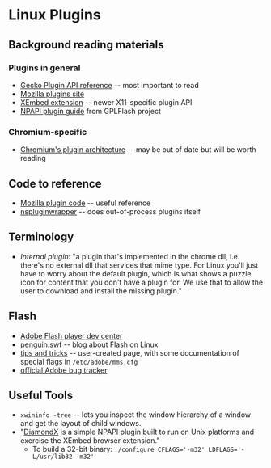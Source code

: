 # Linux Plugins

## Background reading materials

### Plugins in general

*   [Gecko Plugin API reference](https://developer.mozilla.org/en-US/docs/Plugins/Guide)
    -- most important to read
*   [Mozilla plugins site](http://www.mozilla.org/projects/plugins/)
*   [XEmbed extension](https://developer.mozilla.org/en/XEmbed_Extension_for_Mozilla_Plugins)
    -- newer X11-specific plugin API
*   [NPAPI plugin guide](http://gplflash.sourceforge.net/gplflash2_blog/npapi.html)
    from GPLFlash project

### Chromium-specific

*   [Chromium's plugin architecture](https://dev.chromium.org/developers/design-documents/plugin-architecture)
    -- may be out of date but will be worth reading

## Code to reference

*   [Mozilla plugin code](http://mxr.mozilla.org/firefox/source/modules/plugin/base/src/)
    -- useful reference
*   [nspluginwrapper](http://gwenole.beauchesne.info//en/projects/nspluginwrapper)
    -- does out-of-process plugins itself

## Terminology

*   _Internal plugin_: "a plugin that's implemented in the chrome dll, i.e.
    there's no external dll that services that mime type. For Linux you'll just
    have to worry about the default plugin, which is what shows a puzzle icon
    for content that you don't have a plugin for.  We use that to allow the user
    to download and install the missing plugin."

## Flash

*   [Adobe Flash player dev center](http://www.adobe.com/devnet/flashplayer/)
*   [penguin.swf](http://blogs.adobe.com/penguin.swf/) -- blog about Flash on
    Linux
*   [tips and tricks](http://macromedia.mplug.org/) -- user-created page, with
    some documentation of special flags in `/etc/adobe/mms.cfg`
*   [official Adobe bug tracker](https://bugs.adobe.com/flashplayer/)

## Useful Tools

*   `xwininfo -tree` -- lets you inspect the window hierarchy of a window and
    get the layout of child windows.
*   "[DiamondX](http://multimedia.cx/diamondx/) is a simple NPAPI plugin built
    to run on Unix platforms and exercise the XEmbed browser extension."
    *   To build a 32-bit binary:
        `./configure CFLAGS='-m32' LDFLAGS='-L/usr/lib32 -m32'`
